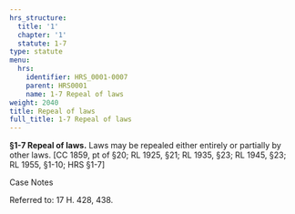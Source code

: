 ```yaml
---
hrs_structure:
  title: '1'
  chapter: '1'
  statute: 1-7
type: statute
menu:
  hrs:
    identifier: HRS_0001-0007
    parent: HRS0001
    name: 1-7 Repeal of laws
weight: 2040
title: Repeal of laws
full_title: 1-7 Repeal of laws
---
```

**§1-7 Repeal of laws.** Laws may be repealed either entirely or partially by other laws. [CC 1859, pt of §20; RL 1925, §21; RL 1935, §23; RL 1945, §23; RL 1955, §1-10; HRS §1-7]

Case Notes

Referred to: 17 H. 428, 438.